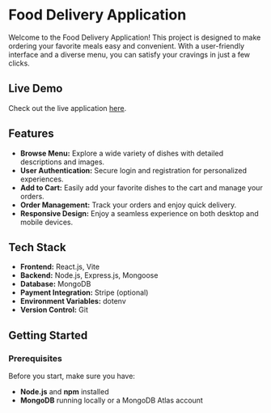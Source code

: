 # Food Delivery Application

Welcome to the Food Delivery Application! This project is designed to make ordering your favorite meals easy and convenient. With a user-friendly interface and a diverse menu, you can satisfy your cravings in just a few clicks.

## Live Demo

Check out the live application [here](https://food-del-frontend-157t.onrender.com/).

## Features

- **Browse Menu:** Explore a wide variety of dishes with detailed descriptions and images.
- **User Authentication:** Secure login and registration for personalized experiences.
- **Add to Cart:** Easily add your favorite dishes to the cart and manage your orders.
- **Order Management:** Track your orders and enjoy quick delivery.
- **Responsive Design:** Enjoy a seamless experience on both desktop and mobile devices.

## Tech Stack

- **Frontend:** React.js, Vite
- **Backend:** Node.js, Express.js, Mongoose
- **Database:** MongoDB
- **Payment Integration:** Stripe (optional)
- **Environment Variables:** dotenv
- **Version Control:** Git

## Getting Started

### Prerequisites

Before you start, make sure you have:

- **Node.js** and **npm** installed
- **MongoDB** running locally or a MongoDB Atlas account
